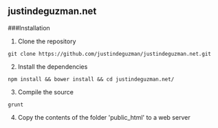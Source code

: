 justindeguzman.net
------------------

###Installation

1. Clone the repository
 ```
 git clone https://github.com/justindeguzman/justindeguzman.net.git
 ```
  
2. Install the dependencies
  ```
  npm install && bower install && cd justindeguzman.net/
  ```
  
3. Compile the source
  ```
  grunt
  ```

4. Copy the contents of the folder 'public_html' to a web server
